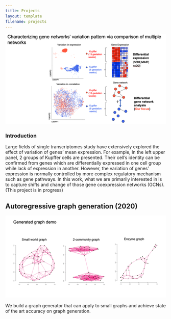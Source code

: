 ```yaml
---
title: Projects
layout: template
filename: projects
--- 
```

<img src="Screen Shot 2022-04-26 at 6.56.39 PM.png"/>

### Introduction

Large fields of single transcriptomes study have extensively explored the effect of variation of genes’ mean expression. For example, In the left upper panel, 2 groups of Kupffer cells are presented. Their cell’s identity can be confirmed from genes which are differentially expressed in one cell group while lack of expression in another. However, the variation of genes’ expression is normally controlled by more complex regulatory mechanism such as gene pathways. In this work, what we are primarily interested in is to capture shifts and change of those gene coexpression networks (GCNs). (This project is in progress)


## Autoregressive graph generation (2020)
<img src="graph_demo.png"/>

We build a graph generator that can apply to small graphs and achieve state of the art accuracy on graph generation.
